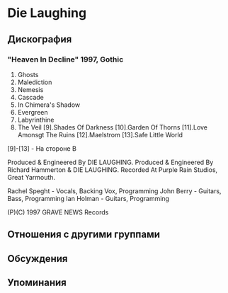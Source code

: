 # Die Laughing



## Дискография

### "Heaven In Decline" 1997, Gothic

1.  Ghosts
2.  Malediction
3.  Nemesis
4.  Cascade
5.  In Chimera's Shadow
6.  Evergreen
7.  Labyrinthine
8.  The Veil
[9].Shades Of Darkness
[10].Garden Of Thorns
[11].Love Amonsgt The Ruins
[12].Maelstrom
[13].Safe Little World

[9]-[13] - На стороне B

Produced & Engineered By DIE LAUGHING.
Produced & Engineered By Richard Hammerton & DIE LAUGHING.
Recorded At Purple Rain Studios, Great Yarmouth.

Rachel Speght - Vocals, Backing Vox, Programming
John Berry - Guitars, Bass, Programming
Ian Holman - Guitars, Programming

(P)(C) 1997 GRAVE NEWS Records


## Отношения с другими группами


## Обсуждения


## Упоминания

